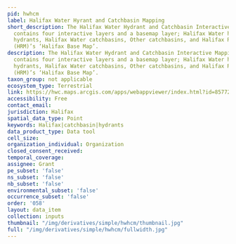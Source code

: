 ```yaml
---
pid: hwhcm
label: Halifax Water Hyrant and Catchbasin Mapping
short_description: The Halifax Water Hydrant and Catchbasin Interactive Mapping website
  contains four interactive layers and a basemap layer; Halifax Water hydrants, Other
  hydrants, Halifax Water catchbasins, Other catchbasins, and Halifax Regional Municipality
  (HRM)’s ‘Halifax Base Map’.
description: The Halifax Water Hydrant and Catchbasin Interactive Mapping website
  contains four interactive layers and a basemap layer; Halifax Water hydrants, Other
  hydrants, Halifax Water catchbasins, Other catchbasins, and Halifax Regional Municipality
  (HRM)’s ‘Halifax Base Map’.
taxon_group: not applicable
ecosystem_type: Terrestrial
link: https://hwc.maps.arcgis.com/apps/webappviewer/index.html?id=857724d1ae3c48e18e28642da0702bb3
accessibility: Free
contact_email: 
jurisdiction: Halifax
spatial_data_type: Point
keywords: Halifax|catchbasin|hydrants
data_product_type: Data tool
cell_size: 
organization_individual: Organization
closed_consent_received: 
temporal_coverage: 
assignee: Grant
pe_subset: 'false'
ns_subset: 'false'
nb_subset: 'false'
environmental_subset: 'false'
occurrence_subset: 'false'
order: '058'
layout: data_item
collection: inputs
thumbnail: "/img/derivatives/simple/hwhcm/thumbnail.jpg"
full: "/img/derivatives/simple/hwhcm/fullwidth.jpg"
---
```

